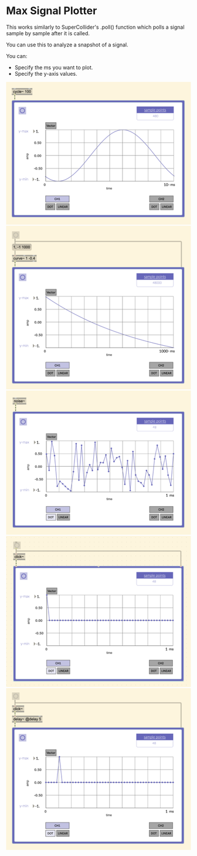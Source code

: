 # Max Signal Plotter

This works similarly to SuperCollider's .poll() function which polls a signal sample by sample after it is called.

You can use this to analyze a snapshot of a signal.

You can:
  - Specify the ms you want to plot.
  - Specify the y-axis values.

![400|cycle](./media/cycle.png)
![400|curve](./media/curve.png)
![400|noise](./media/noise.png)
![400|click](./media/click.png)
![400|delay](./media/delay.png)
